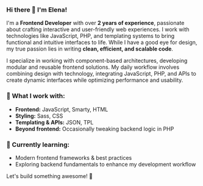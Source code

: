 ### Hi there 👋 I'm Elena!

I'm a **Frontend Developer** with over **2 years of experience**, passionate about crafting interactive and user-friendly web experiences. I work with technologies like JavaScript, PHP, and templating systems to bring functional and intuitive interfaces to life. While I have a good eye for design, my true passion lies in writing **clean, efficient, and scalable code**.

I specialize in working with component-based architectures, developing modular and reusable frontend solutions. My daily workflow involves combining design with technology, integrating JavaScript, PHP, and APIs to create dynamic interfaces while optimizing performance and usability.


### 🚀 What I work with:
- **Frontend:** JavaScript, Smarty, HTML   
- **Styling:** Sass, CSS  
- **Templating & APIs:** JSON, TPL
- **Beyond frontend:** Occasionally tweaking backend logic in PHP  

### 🌱 Currently learning:
- Modern frontend frameworks & best practices  
- Exploring backend fundamentals to enhance my development workflow

Let's build something awesome! 🚀
